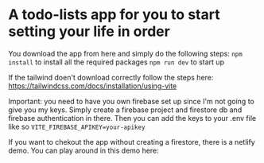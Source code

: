 # A todo-lists app for you to start setting your life in order

You download the app from here and simply do the following steps:
`npm install` to install all the required packages
`npm run dev` to start up

If the tailwind doen't download correctly follow the steps here: https://tailwindcss.com/docs/installation/using-vite

Important: you need to have you own firebase set up since I'm not going to give you my keys.
Simply create a firebase project and firestore db and firebase authentication in there. Then you can add the keys to your .env file like so
`VITE_FIREBASE_APIKEY=your-apikey`

If you want to chekout the app without creating a firestore, there is a netlify demo.
You can play around in this demo here: 
